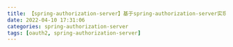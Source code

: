 ```yaml
---
title: 【spring-authorization-server】基于spring-authorization-server实现Oauth2授权流程
date: 2022-04-10 17:31:06
categories: spring-authorization-server
tags: [oauth2, spring-authorization-server]
---
```

